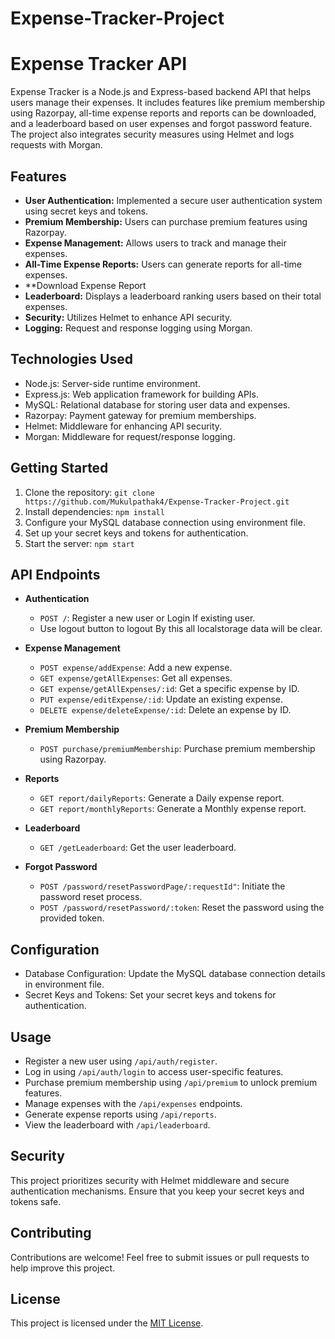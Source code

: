 # Expense-Tracker-Project
# Expense Tracker API

Expense Tracker is a Node.js and Express-based backend API that helps users manage their expenses. It includes features like premium membership using Razorpay, all-time expense reports and reports can be downloaded, and a leaderboard based on user expenses and forgot password feature. The project also integrates security measures using Helmet and logs requests with Morgan.

## Features

- **User Authentication:** Implemented a secure user authentication system using secret keys and tokens.
- **Premium Membership:** Users can purchase premium features using Razorpay.
- **Expense Management:** Allows users to track and manage their expenses.
- **All-Time Expense Reports:** Users can generate reports for all-time expenses.
- **Download Expense Report
- **Leaderboard:** Displays a leaderboard ranking users based on their total expenses.
- **Security:** Utilizes Helmet to enhance API security.
- **Logging:** Request and response logging using Morgan.

## Technologies Used

- Node.js: Server-side runtime environment.
- Express.js: Web application framework for building APIs.
- MySQL: Relational database for storing user data and expenses.
- Razorpay: Payment gateway for premium memberships.
- Helmet: Middleware for enhancing API security.
- Morgan: Middleware for request/response logging.

## Getting Started

1. Clone the repository: `git clone https://github.com/Mukulpathak4/Expense-Tracker-Project.git`
2. Install dependencies: `npm install`
3. Configure your MySQL database connection using environment file.
4. Set up your secret keys and tokens for authentication.
5. Start the server: `npm start`

## API Endpoints

- **Authentication**
  - `POST /`: Register a new user or Login If existing user.
  - Use logout button to logout By this all localstorage data will be clear.
  
- **Expense Management**
  - `POST expense/addExpense`: Add a new expense.
  - `GET expense/getAllExpenses`: Get all expenses.
  - `GET expense/getAllExpenses/:id`: Get a specific expense by ID.
  - `PUT expense/editExpense/:id`: Update an existing expense.
  - `DELETE expense/deleteExpense/:id`: Delete an expense by ID.
  
- **Premium Membership**
  - `POST purchase/premiumMembership`: Purchase premium membership using Razorpay.
  
- **Reports**
  - `GET report/dailyReports`: Generate a Daily expense report.
  - `GET report/monthlyReports`: Generate a Monthly expense report.
  
- **Leaderboard**
  - `GET /getLeaderboard`: Get the user leaderboard.

- **Forgot Password**
  - `POST /password/resetPasswordPage/:requestId"`: Initiate the password reset process.
  - `POST /password/resetPassword/:token`: Reset the password using the provided token.

## Configuration

- Database Configuration: Update the MySQL database connection details in environment file.
- Secret Keys and Tokens: Set your secret keys and tokens for authentication.

## Usage

- Register a new user using `/api/auth/register`.
- Log in using `/api/auth/login` to access user-specific features.
- Purchase premium membership using `/api/premium` to unlock premium features.
- Manage expenses with the `/api/expenses` endpoints.
- Generate expense reports using `/api/reports`.
- View the leaderboard with `/api/leaderboard`.

## Security

This project prioritizes security with Helmet middleware and secure authentication mechanisms. Ensure that you keep your secret keys and tokens safe.

## Contributing

Contributions are welcome! Feel free to submit issues or pull requests to help improve this project.

## License

This project is licensed under the [MIT License](LICENSE).
